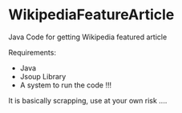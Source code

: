 # WikipediaFeatureArticle
Java Code for getting Wikipedia featured article

Requirements:

* Java
* Jsoup Library
* A system to run the code !!!

It is basically scrapping, use at your own risk ....
